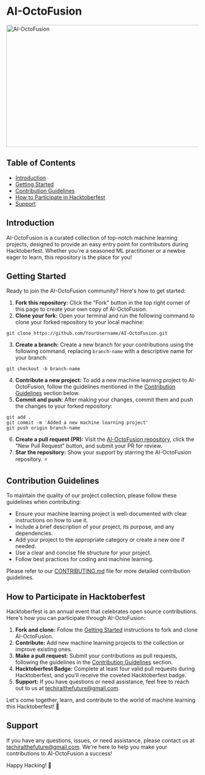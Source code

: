 # AI-OctoFusion
<img src="https://socialify.git.ci/Techiral/AI-OctoFusion/image?description=1&descriptionEditable=Welcome%20to%20AI-OctoFusion%2C%20a%20curated%20collection%20of%20the%20best%20machine%20learning%20projects%20for%20Hacktoberfest!%20%F0%9F%8E%89&font=KoHo&forks=1&issues=1&language=1&name=1&owner=1&pattern=Floating%20Cogs&pulls=1&stargazers=1&theme=Auto" alt="AI-OctoFusion" width="625" height="320" />

<h2>Table of Contents</h2>

<ul>
  <li><a href="#introduction">Introduction</a></li>
  <li><a href="#getting-started">Getting Started</a></li>
  <li><a href="#contribution-guidelines">Contribution Guidelines</a></li>
  <li><a href="#how-to-participate-in-hacktoberfest">How to Participate in Hacktoberfest</a></li>
  <li><a href="#support">Support</a></li>
</ul>

<h2>Introduction</h2>

<p>AI-OctoFusion is a curated collection of top-notch machine learning projects, designed to provide an easy entry point for contributors during Hacktoberfest. Whether you're a seasoned ML practitioner or a newbie eager to learn, this repository is the place for you!</p>

<h2>Getting Started</h2>

<p>Ready to join the AI-OctoFusion community? Here's how to get started:</p>

<ol>
  <li><strong>Fork this repository:</strong> Click the "Fork" button in the top right corner of this page to create your own copy of AI-OctoFusion.</li>
  <li><strong>Clone your fork:</strong> Open your terminal and run the following command to clone your forked repository to your local machine:</li>
</ol>

<pre><code>git clone https://github.com/YourUsername/AI-OctoFusion.git</code></pre>

<ol start="3">
  <li><strong>Create a branch:</strong> Create a new branch for your contributions using the following command, replacing <code>branch-name</code> with a descriptive name for your branch:</li>
</ol>

<pre><code>git checkout -b branch-name</code></pre>

<ol start="4">
  <li><strong>Contribute a new project:</strong> To add a new machine learning project to AI-OctoFusion, follow the guidelines mentioned in the <a href="#contribution-guidelines">Contribution Guidelines</a> section below.</li>
  <li><strong>Commit and push:</strong> After making your changes, commit them and push the changes to your forked repository:</li>
</ol>

<pre><code>git add .
git commit -m 'Added a new machine learning project'
git push origin branch-name</code></pre>

<ol start="6">
  <li><strong>Create a pull request (PR):</strong> Visit the <a href="https://github.com/Techiral/AI-OctoFusion">AI-OctoFusion repository</a>, click the "New Pull Request" button, and submit your PR for review.</li>
  <li><strong>Star the repository:</strong> Show your support by starring the AI-OctoFusion repository. ⭐</li>
</ol>

<h2>Contribution Guidelines</h2>

<p>To maintain the quality of our project collection, please follow these guidelines when contributing:</p>

<ul>
  <li>Ensure your machine learning project is well-documented with clear instructions on how to use it.</li>
  <li>Include a brief description of your project, its purpose, and any dependencies.</li>
  <li>Add your project to the appropriate category or create a new one if needed.</li>
  <li>Use a clear and concise file structure for your project.</li>
  <li>Follow best practices for coding and machine learning.</li>
</ul>

<p>Please refer to our <a href="CONTRIBUTING.md">CONTRIBUTING.md</a> file for more detailed contribution guidelines.</p>

<h2>How to Participate in Hacktoberfest</h2>

<p>Hacktoberfest is an annual event that celebrates open source contributions. Here's how you can participate through AI-OctoFusion:</p>

<ol>
  <li><strong>Fork and clone:</strong> Follow the <a href="#getting-started">Getting Started</a> instructions to fork and clone AI-OctoFusion.</li>
  <li><strong>Contribute:</strong> Add new machine learning projects to the collection or improve existing ones.</li>
  <li><strong>Make a pull request:</strong> Submit your contributions as pull requests, following the guidelines in the <a href="#contribution-guidelines">Contribution Guidelines</a> section.</li>
  <li><strong>Hacktoberfest Badge:</strong> Complete at least four valid pull requests during Hacktoberfest, and you'll receive the coveted Hacktoberfest badge.</li>
  <li><strong>Support:</strong> If you have questions or need assistance, feel free to reach out to us at <a href="mailto:techiralthefuture@gmail.com">techiralthefuture@gmail.com</a>.</li>
</ol>

<p>Let's come together, learn, and contribute to the world of machine learning this Hacktoberfest! 🎃</p>

<h2>Support</h2>

<p>If you have any questions, issues, or need assistance, please contact us at <a href="mailto:techiralthefuture@gmail.com">techiralthefuture@gmail.com</a>. We're here to help you make your contributions to AI-OctoFusion a success!</p>

<p>Happy Hacking! 🚀</p>
